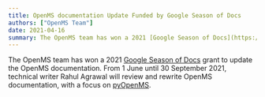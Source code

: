 ```yaml
---
title: OpenMS documentation Update Funded by Google Season of Docs
authors: ["OpenMS Team"]
date: 2021-04-16
summary: The OpenMS team has won a 2021 [Google Season of Docs](https://developers.google.com/season-of-docs/docs/participants) grant to update the OpenMS documentation.
---
```


The OpenMS team has won a 2021 [Google Season of Docs](https://developers.google.com/season-of-docs/docs/participants) grant to update the OpenMS documentation. From 1 June until 30 September 2021, technical writer Rahul Agrawal will review and rewrite OpenMS documentation, with a focus on [pyOpenMS](https://pyopenms.readthedocs.io/en/latest/).